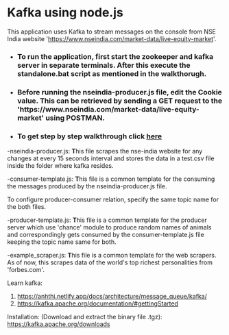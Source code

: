 # Kafka using node.js
This application uses Kafka to stream messages on the console from NSE India website 'https://www.nseindia.com/market-data/live-equity-market'.

<ul>
<li>
<h3> To run the application, first start the zookeeper and kafka server in separate terminals. After this execute the standalone.bat script as mentioned in the walkthorugh.</h3>    
</li>

<li>
<h3>Before running the nseindia-producer.js file, edit the Cookie value. This can be retrieved by sending a GET request to the 'https://www.nseindia.com/market-data/live-equity-market' using POSTMAN.</h3>
</li>

<li>
<h3> To get step by step walkthrough click <a href="https://github.com/AbhiGupta8295/Kafka-streaming/blob/master/kafka%20steps.txt">here</a></h3>
</li>

</ul>
-nseindia-producer.js: <strong>T</strong>his file scrapes the nse-india website for any changes at every 15 seconds interval and stores the data in a test.csv file inside the folder where kafka resides.

-consumer-template.js: <strong>T</strong>his file is a common template for the consuming the messages produced by the nseindia-producer.js file.

To configure producer-consumer relation, specify the same topic name for the both files.

-producer-template.js: <strong>T</strong>his file is a common template for the producer server which use 'chance' module to produce random names of animals and correspondingly gets consumed by the consumer-template.js file keeping the topic name same for both.

-example_scraper.js: <strong>T</strong>his file is a common template for the web scrapers. As of now, this scrapes data of the world's top richest personalities from 'forbes.com'.

Learn kafka: 
1. https://anhthi.netlify.app/docs/architecture/message_queue/kafka/
2. https://kafka.apache.org/documentation/#gettingStarted

Installation: (Download and extract the binary file .tgz): 
https://kafka.apache.org/downloads
